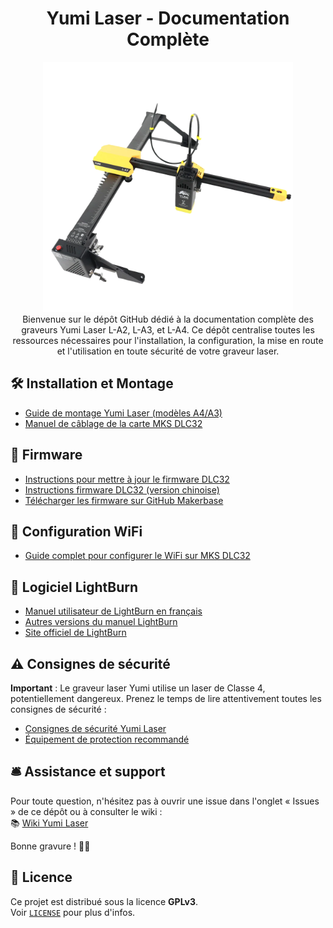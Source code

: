 <div align="center">

# Yumi Laser - Documentation Complète

<img src="images/yumi-laser.png" width="400">

</div>
<div align="center"> 
Bienvenue sur le dépôt GitHub dédié à la documentation complète des graveurs Yumi Laser L-A2, L-A3, et L-A4.  
Ce dépôt centralise toutes les ressources nécessaires pour l'installation, la configuration, la mise en route et l'utilisation en toute sécurité de votre graveur laser.

</div>

## 🛠️ Installation et Montage

- [Guide de montage Yumi Laser (modèles A4/A3)](Montage%20et%20c%C3%A2blage/yumi-laser-l-a4-a3-montage.pdf)
- [Manuel de câblage de la carte MKS DLC32](Montage%20et%20c%C3%A2blage/DLC32-wiring-manual.pdf)

## 🚀 Firmware

- [Instructions pour mettre à jour le firmware DLC32](Firmware/DLC32-Firmware-Programming-Instructions.pdf)
- [Instructions firmware DLC32 (version chinoise)](Firmware/DLC32烧录说明V1.0.pdf)
- [Télécharger les firmware sur GitHub Makerbase](https://github.com/makerbase-mks/MKS-DLC32)

## 📶 Configuration WiFi

- [Guide complet pour configurer le WiFi sur MKS DLC32](Documentation%20WiFi/Configuration_WiFi_MKS_DLC32_Guide_Complet.pdf)

## 📐 Logiciel LightBurn

- [Manuel utilisateur de LightBurn en français](Logiciel%20LightBurn/Manuel-LightBurn-FR-V02.pdf)
- [Autres versions du manuel LightBurn](Logiciel%20LightBurn/)
- [Site officiel de LightBurn](https://lightburnsoftware.com/)

## ⚠️ Consignes de sécurité

**Important** : Le graveur laser Yumi utilise un laser de Classe 4, potentiellement dangereux. Prenez le temps de lire attentivement toutes les consignes de sécurité :

- [Consignes de sécurité Yumi Laser](Sécurité/Safety-Guidelines.pdf)
- [Équipement de protection recommandé](https://www.apinex.com/det/lunettes-protection-laser.html)

## 🛎️ Assistance et support

Pour toute question, n'hésitez pas à ouvrir une issue dans l'onglet « Issues » de ce dépôt ou à consulter le wiki :  
📚 [Wiki Yumi Laser](https://wiki.yumi-lab.com/)

Bonne gravure ! 🚀✨

## 📜 Licence

Ce projet est distribué sous la licence **GPLv3**.  
Voir [`LICENSE`](LICENSE) pour plus d'infos.
